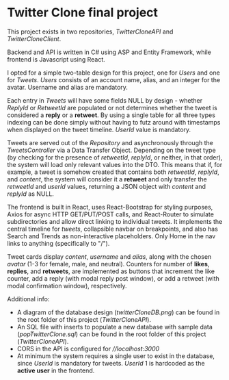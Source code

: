 # Twitter Clone final project

This project exists in two repositories, *TwitterCloneAPI* and *TwitterCloneClient*. 

Backend and API is written in C# using ASP and Entity Framework, while frontend is Javascript using React.

I opted for a simple two-table design for this project, one for *Users* and one for *Tweets*. *Users* consists of an account name, alias, and an integer for the avatar. Username and alias are mandatory.

Each entry in *Tweets* will have some fields NULL by design - whether *ReplyId* or *RetweetId* are populated or not determines whether the tweet is considered a **reply** or a **retweet**. By using a single table for all three types indexing can be done simply without having to futz around with timestamps when displayed on the tweet timeline. *UserId* value is mandatory.

Tweets are served out of the *Repository* and asynchronously through the *TweetsController* via a Data Transfer Object. Depending on the tweet type (by checking for the presence of *retweetId*, *replyId*, or neither, in that order), the system will load only 
relevant values into the DTO. This means that if, for example, a tweet is somehow created that contains both *retweetId*, *replyId*, and *content*, the system will consider it a **retweet** and only transfer the *retweetId* and *userId* values, returning a JSON object with *content* and *replyId* as NULL.

The frontend is built in React, uses React-Bootstrap for styling purposes, Axios for async HTTP GET/PUT/POST calls, and React-Router to simulate subdirectories and allow direct linking to individual tweets. It implements the central timeline for *tweets*, collapsible navbar on breakpoints, and also has Search and Trends as non-interactive placeholders. Only Home in the nav links to anything (specifically to "/").

Tweet cards display *content*, *username* and *alias*, along with the chosen *avatar* (1-3 for female, male, and neutral). Counters for number of **likes**, **replies**, and **retweets**, are implemented as buttons that increment the like counter, add a reply (with modal reply post window), or add a retweet (with modal confirmation window), respectively. 

Additional info:
* A diagram of the database design (*twitterCloneDB.png*) can be found in the root folder of this project (*TwitterCloneAPI*).
* An SQL file with inserts to populate a new database with sample data (*popTwitterClone.sql*) can be found in the root folder of this project (*TwitterCloneAPI*).
* CORS in the API is configured for *//localhost:3000*
* At minimum the system requires a single user to exist in the database, since *UserId* is mandatory for tweets. *UserId* 1 is hardcoded as the **active user** in the frontend.